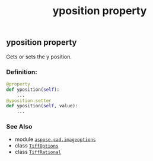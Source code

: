 ﻿---
title: yposition property
second_title: Aspose.CAD for Python via .NET API References
description: 
type: docs
weight: 700
url: /python-net/aspose.cad.imageoptions/tiffoptions/yposition/
is_root: false
---

## yposition property


Gets or sets the y position.
### Definition:
```python
@property
def yposition(self):
    ...
@yposition.setter
def yposition(self, value):
    ...
```

### See Also
* module [`aspose.cad.imageoptions`](../../)
* class [`TiffOptions`](/cad/python-net/aspose.cad.imageoptions/tiffoptions)
* class [`TiffRational`](/cad/python-net/aspose.cad.fileformats.tiff/tiffrational)
